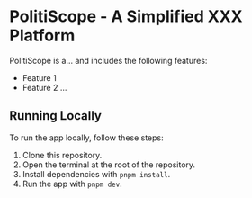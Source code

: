 # PolitiScope - A Simplified XXX Platform

PolitiScope is a... and includes the following features:

- Feature 1
- Feature 2
...

## Running Locally

To run the app locally, follow these steps:

1. Clone this repository.
2. Open the terminal at the root of the repository.
3. Install dependencies with `pnpm install`.
4. Run the app with `pnpm dev`.

